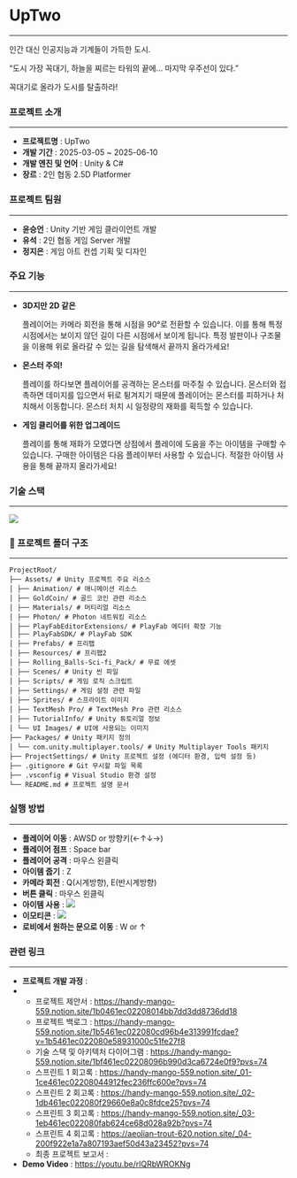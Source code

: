 # UpTwo
---
인간 대신 인공지능과 기계들이 가득한 도시.

“도시 가장 꼭대기, 하늘을 찌르는 타워의 끝에… 마지막 우주선이 있다.”

꼭대기로 올라가 도시를 탈출하라!

### 프로젝트 소개
---
* **프로젝트명** : UpTwo
* **개발 기간** : 2025-03-05 ~ 2025-06-10
* **개발 엔진 및 언어** : Unity & C#
* **장르** : 2인 협동 2.5D Platformer

### 프로젝트 팀원
---
* **윤승언** : Unity 기반 게임 클라이언트 개발
* **유석** : 2인 협동 게임 Server 개발
* **정지은** : 게임 아트 컨셉 기획 및 디자인

### 주요 기능
---
* **3D지만 2D 같은**
  
  플레이어는 카메라 회전을 통해 시점을 90°로 전환할 수 있습니다. 이를 통해 특정 시점에서는 보이지 않던 길이 다른 시점에서 보이게 됩니다. 특정 발판이나 구조물을 이용해 위로 올라갈 수 있는 길을 탐색해서 끝까지 올라가세요!

* **몬스터 주의!**
  
  플레이를 하다보면 플레이어를 공격하는 몬스터를 마주칠 수 있습니다. 몬스터와 접촉하면 데미지를 입으면서 뒤로 튕겨지기 때문에 플레이어는 몬스터를 피하거나 처치해서 이동합니다. 몬스터 처치 시 일정량의 재화를 획득할 수 있습니다.

* **게임 클리어를 위한 업그레이드**
  
  플레이를 통해 재화가 모였다면 상점에서 플레이에 도움을 주는 아이템을 구매할 수 있습니다. 구매한 아이템은 다음 플레이부터 사용할 수 있습니다. 적절한 아이템 사용을 통해 끝까지 올라가세요!
  
### 기술 스택
---
<img src="https://github.com/user-attachments/assets/66fa0793-e330-444e-a69d-12ffcedf5ffe">

### 📁 프로젝트 폴더 구조
---
```
ProjectRoot/
├── Assets/ # Unity 프로젝트 주요 리소스
│ ├── Animation/ # 애니메이션 리소스
│ ├── GoldCoin/ # 골드 코인 관련 리소스
│ ├── Materials/ # 머티리얼 리소스
│ ├── Photon/ # Photon 네트워킹 리소스
│ ├── PlayFabEditorExtensions/ # PlayFab 에디터 확장 기능
│ ├── PlayFabSDK/ # PlayFab SDK
│ ├── Prefabs/ # 프리팹
│ ├── Resources/ # 프리팹2
│ ├── Rolling_Balls-Sci-fi_Pack/ # 무료 에셋
│ ├── Scenes/ # Unity 씬 파일
│ ├── Scripts/ # 게임 로직 스크립트
│ ├── Settings/ # 게임 설정 관련 파일
│ ├── Sprites/ # 스프라이트 이미지
│ ├── TextMesh Pro/ # TextMesh Pro 관련 리소스
│ ├── TutorialInfo/ # Unity 튜토리얼 정보
│ └── UI Images/ # UI에 사용되는 이미지
├── Packages/ # Unity 패키지 정의
│ └── com.unity.multiplayer.tools/ # Unity Multiplayer Tools 패키지
├── ProjectSettings/ # Unity 프로젝트 설정 (에디터 환경, 입력 설정 등)
├── .gitignore # Git 무시할 파일 목록
├── .vsconfig # Visual Studio 환경 설정
└── README.md # 프로젝트 설명 문서
```

### 실행 방법
---
* **플레이어 이동** : AWSD or 방향키(←↑↓→)
* **플레이어 점프** : Space bar
* **플레이어 공격** : 마우스 왼클릭
* **아이템 줍기** : Z
* **카메라 회전** : Q(시계방향), E(반시계방향)
* **버튼 클릭** : 마우스 왼클릭
* **아이템 사용** : <img src="https://github.com/user-attachments/assets/bd8fb9d6-9f66-41d4-9128-9c89f95c9877">
* **이모티콘** : <img src="https://github.com/user-attachments/assets/b8a0e993-da85-4218-9600-45a570d24945">
* **로비에서 원하는 문으로 이동** : W or ↑
  
### 관련 링크
---
* **프로젝트 개발 과정** :
* * 프로젝트 제안서 : https://handy-mango-559.notion.site/1b0461ec02208014bb7dd3dd8736dd18
  * 프로젝트 백로그 : https://handy-mango-559.notion.site/1b5461ec022080cd96b4e313991fcdae?v=1b5461ec022080e58931000c51fe27f8
  * 기술 스택 및 아키텍처 다이어그램 : https://handy-mango-559.notion.site/1bf461ec02208096b990d3ca6724e0f9?pvs=74
  * 스프린트 1 회고록 : https://handy-mango-559.notion.site/_01-1ce461ec02208044912fec236ffc600e?pvs=74
  * 스프린트 2 회고록 : https://handy-mango-559.notion.site/_02-1db461ec022080f29660e8a0c8fdce25?pvs=74
  * 스프린트 3 회고록 : https://handy-mango-559.notion.site/_03-1eb461ec022080fab624ce68d028a92b?pvs=74
  * 스프린트 4 회고록 : https://aeolian-trout-620.notion.site/_04-200f922e1a7a807193aef50d43a23452?pvs=74
  * 최종 프로젝트 보고서 :
* **Demo Video** : https://youtu.be/rlQRbWROKNg
